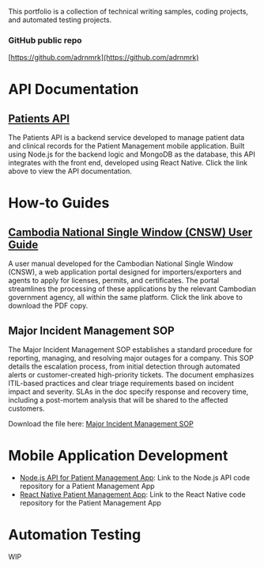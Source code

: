 This portfolio is a collection of technical writing samples, coding projects, and automated testing projects.

### GitHub public repo

[https://github.com/adrnmrk](https://github.com/adrnmrk)

# API Documentation

## [Patients API](/docs/patients-api.md)

The Patients API is a backend service developed to manage patient data and clinical records for the Patient Management mobile application.
Built using Node.js for the backend logic and MongoDB as the database, this API integrates with the front end, developed using React Native. Click the link above to view the API documentation.

# How-to Guides

## [Cambodia National Single Window (CNSW) User Guide](https://nsw.gov.kh/pdf/publications/CNSW%20Trader%20User%20Guide%20v1.2.pdf)
A user manual developed for the Cambodian National Single Window (CNSW), a web application portal designed for importers/exporters and agents to apply for licenses, permits, and certificates. The portal streamlines the processing of these applications by the relevant Cambodian government agency, all within the same platform. Click the link above to download the PDF copy.

## Major Incident Management SOP

The Major Incident Management SOP establishes a standard procedure for reporting, managing, and resolving major outages for a company. This SOP details the escalation process, from initial detection through automated alerts or customer-created high-priority tickets. The document emphasizes ITIL-based practices and clear triage requirements based on incident impact and severity. SLAs in the doc specify response and recovery time, including a post-mortem analysis that will be shared to the affected customers.

Download the file here: [Major Incident Management SOP](https://github.com/adrnmrk/Adrian-Portfolio/blob/5effcf3828b3d81cdc1717034c02a97dd735aa34/docs/Major%20Incident%20Management%20SOP%20v1.3.docx)


# Mobile Application Development

- [Node.js API for Patient Management App](https://github.com/adrnmrk/MAPD_712_713_Patient_Management/tree/b2b58b727e2e340c7cebe57720468df652738896/MAPD-713-Group_Project): Link to the Node.js API code repository for a Patient Management App
- [React Native Patient Management App](https://github.com/adrnmrk/react-patient-project.git):  Link to the React Native code repository for the Patient Management App

# Automation Testing

WIP
